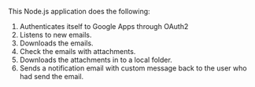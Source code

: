 This Node.js application does the following:

1. Authenticates itself to Google Apps through OAuth2
2. Listens to new emails.
3. Downloads the emails.
4. Check the emails with attachments.
5. Downloads the attachments in to a local folder.
6. Sends a notification email with custom message back to the user who had send the email.
